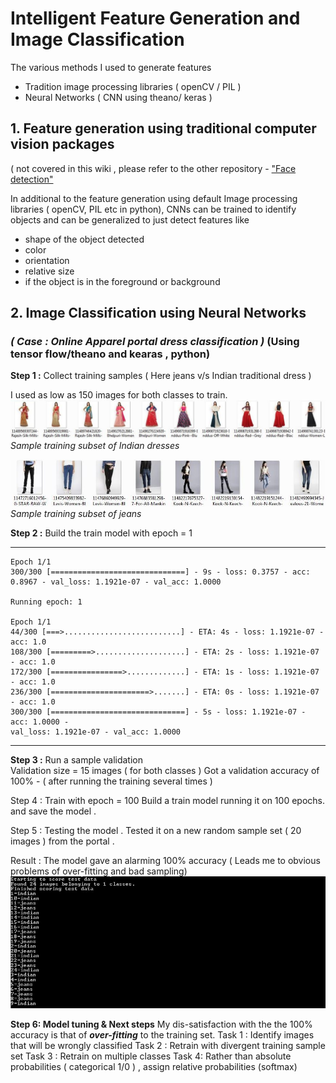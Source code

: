 # Intelligent Feature Generation and Image Classification 

The various methods I used to generate features 
* Tradition image processing libraries ( openCV / PIL )
* Neural Networks ( CNN using theano/ keras )

## 1. Feature generation using traditional computer vision packages
( not covered in this wiki , please refer to the other repository - ["Face detection"](https://github.com/tomtillo/FaceDetection) 


In additional to the feature generation using default Image processing libraries ( openCV, PIL etc in python), CNNs can be trained to identify objects and can be generalized to just detect features like 
* shape of the object detected
* color
* orientation 
* relative size
* if the object is in the foreground or background 

## 2. Image Classification using Neural Networks 
### _( Case : Online Apparel portal dress classification )_ (Using tensor flow/theano and kearas , python)

**Step 1 :** Collect training samples ( Here jeans v/s Indian traditional dress )

I used as low as 150 images for both classes to train.
![Indian Dresses Training Set](https://github.com/tomtillo/ImageClassification/blob/master/indian2.JPG)
_Sample training subset of Indian dresses_


![Jeans Training set](https://github.com/tomtillo/ImageClassification/blob/master/jeans2.JPG)
_Sample training subset of jeans_


**Step 2 :** Build the train model with epoch = 1 


***

```
Epoch 1/1
300/300 [==============================] - 9s - loss: 0.3757 - acc: 0.8967 - val_loss: 1.1921e-07 - val_acc: 1.0000

Running epoch: 1

Epoch 1/1
44/300 [===>..........................] - ETA: 4s - loss: 1.1921e-07 - acc: 1.0
108/300 [=========>....................] - ETA: 2s - loss: 1.1921e-07 - acc: 1.0
172/300 [================>.............] - ETA: 1s - loss: 1.1921e-07 - acc: 1.0
236/300 [======================>.......] - ETA: 0s - loss: 1.1921e-07 - acc: 1.0
300/300 [==============================] - 5s - loss: 1.1921e-07 - acc: 1.0000 -
val_loss: 1.1921e-07 - val_acc: 1.0000 

```

***


**Step 3 :** Run a sample validation  
Validation size = 15 images ( for both classes ) 
Got a validation accuracy of 100% - ( after running the training several times )


Step 4 : Train with epoch = 100 
Build a train model running it on 100 epochs. 
and save the model . 

Step 5 : Testing the model .
Tested it on a new random sample set ( 20 images ) from the portal .

Result : 
The model gave an alarming 100% accuracy ( Leads me to obvious problems of over-fitting and bad sampling)
![](https://github.com/tomtillo/ImageClassification/blob/master/result_cloths.JPG)

**Step 6: Model tuning & Next steps**
My dis-satisfaction with the the 100% accuracy is that of _**over-fitting**_ to the training set.
Task 1 : Identify images that will be wrongly classified 
Task 2 : Retrain with divergent training sample set 
Task 3 : Retrain on multiple classes
Task 4: Rather than absolute probabilities ( categorical 1/0 ) , assign relative probabilities (softmax)




